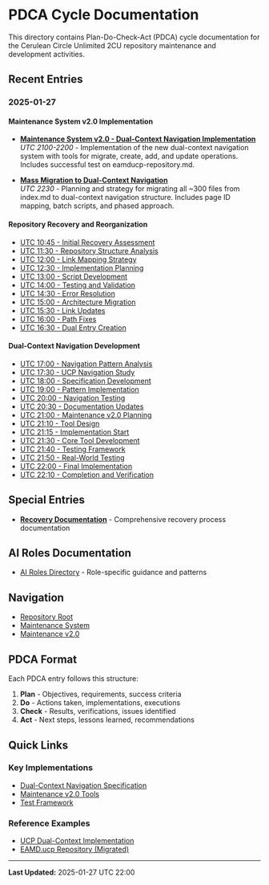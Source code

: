 # PDCA Cycle Documentation

This directory contains Plan-Do-Check-Act (PDCA) cycle documentation for the Cerulean Circle Unlimited 2CU repository maintenance and development activities.

## Recent Entries

### 2025-01-27

#### Maintenance System v2.0 Implementation
- [**Maintenance System v2.0 - Dual-Context Navigation Implementation**](./2025-01-27-maintenance-v2-implementation.md)  
  *UTC 2100-2200* - Implementation of the new dual-context navigation system with tools for migrate, create, add, and update operations. Includes successful test on eamducp-repository.md.

- [**Mass Migration to Dual-Context Navigation**](./2025-01-27-mass-migration-planning.md)  
  *UTC 2230* - Planning and strategy for migrating all ~300 files from index.md to dual-context navigation structure. Includes page ID mapping, batch scripts, and phased approach.

#### Repository Recovery and Reorganization
- [UTC 10:45 - Initial Recovery Assessment](./2025-01-27-UTC-1045.md)
- [UTC 11:30 - Repository Structure Analysis](./2025-01-27-UTC-1130.md)
- [UTC 12:00 - Link Mapping Strategy](./2025-01-27-UTC-1200.md)
- [UTC 12:30 - Implementation Planning](./2025-01-27-UTC-1230.md)
- [UTC 13:00 - Script Development](./2025-01-27-UTC-1300.md)
- [UTC 14:00 - Testing and Validation](./2025-01-27-UTC-1400.md)
- [UTC 14:30 - Error Resolution](./2025-01-27-UTC-1430.md)
- [UTC 15:00 - Architecture Migration](./2025-01-27-UTC-1500.md)
- [UTC 15:30 - Link Updates](./2025-01-27-UTC-1530.md)
- [UTC 16:00 - Path Fixes](./2025-01-27-UTC-1600.md)
- [UTC 16:30 - Dual Entry Creation](./2025-01-27-UTC-1630.md)

#### Dual-Context Navigation Development
- [UTC 17:00 - Navigation Pattern Analysis](./2025-01-27-UTC-1700.md)
- [UTC 17:30 - UCP Navigation Study](./2025-01-27-UTC-1730.md)
- [UTC 18:00 - Specification Development](./2025-01-27-UTC-1800.md)
- [UTC 19:00 - Pattern Implementation](./2025-01-27-UTC-1900.md)
- [UTC 20:00 - Navigation Testing](./2025-01-27-UTC-2000.md)
- [UTC 20:30 - Documentation Updates](./2025-01-27-UTC-2030.md)
- [UTC 21:00 - Maintenance v2.0 Planning](./2025-01-27-UTC-2100.md)
- [UTC 21:10 - Tool Design](./2025-01-27-UTC-2110.md)
- [UTC 21:15 - Implementation Start](./2025-01-27-UTC-2115.md)
- [UTC 21:30 - Core Tool Development](./2025-01-27-UTC-2130.md)
- [UTC 21:40 - Testing Framework](./2025-01-27-UTC-2140.md)
- [UTC 21:50 - Real-World Testing](./2025-01-27-UTC-2150.md)
- [UTC 22:00 - Final Implementation](./2025-01-27-UTC-2200.md)
- [UTC 22:10 - Completion and Verification](./2025-01-27-UTC-2210.md)

## Special Entries

- [**Recovery Documentation**](./recover.md) - Comprehensive recovery process documentation

## AI Roles Documentation

- [AI Roles Directory](./ai.roles/) - Role-specific guidance and patterns

## Navigation

- [Repository Root](../index.md)
- [Maintenance System](../maintenance/README.md)
- [Maintenance v2.0](../maintenance/v2.0/README.md)

## PDCA Format

Each PDCA entry follows this structure:

1. **Plan** - Objectives, requirements, success criteria
2. **Do** - Actions taken, implementations, executions
3. **Check** - Results, verifications, issues identified
4. **Act** - Next steps, lessons learned, recommendations

## Quick Links

### Key Implementations
- [Dual-Context Navigation Specification](../maintenance/specification.md)
- [Maintenance v2.0 Tools](../maintenance/v2.0/dual-context.sh)
- [Test Framework](../maintenance/v2.0/test/test_framework.sh)

### Reference Examples
- [UCP Dual-Context Implementation](../cerulean-circle-unlimited-2cu/product/development/coast/eamducp-repository/UCP.md)
- [EAMD.ucp Repository (Migrated)](../cerulean-circle-unlimited-2cu/product/development/coast/eamducp-repository.md)

---

**Last Updated:** 2025-01-27 UTC 22:00
